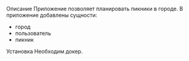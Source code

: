 Описание
Приложение позволяет планировать пикники в городе. 
В приложение добавлены сущности:
- город
- пользователь
- пикник

Установка
Необходим докер.

